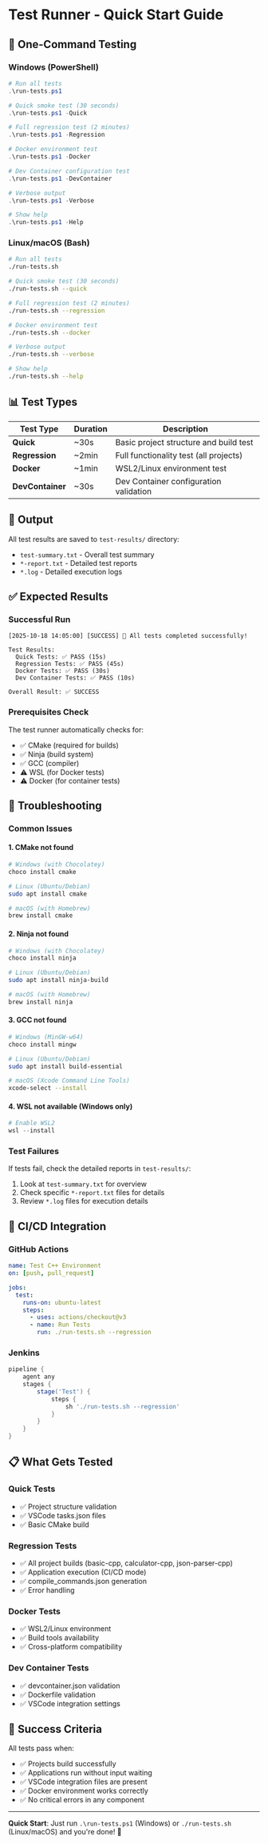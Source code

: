 # Test Runner - Quick Start Guide

## 🚀 One-Command Testing

### Windows (PowerShell)

```powershell
# Run all tests
.\run-tests.ps1

# Quick smoke test (30 seconds)
.\run-tests.ps1 -Quick

# Full regression test (2 minutes)
.\run-tests.ps1 -Regression

# Docker environment test
.\run-tests.ps1 -Docker

# Dev Container configuration test
.\run-tests.ps1 -DevContainer

# Verbose output
.\run-tests.ps1 -Verbose

# Show help
.\run-tests.ps1 -Help
```

### Linux/macOS (Bash)

```bash
# Run all tests
./run-tests.sh

# Quick smoke test (30 seconds)
./run-tests.sh --quick

# Full regression test (2 minutes)
./run-tests.sh --regression

# Docker environment test
./run-tests.sh --docker

# Verbose output
./run-tests.sh --verbose

# Show help
./run-tests.sh --help
```

## 📊 Test Types

| Test Type | Duration | Description |
|-----------|----------|-------------|
| **Quick** | ~30s | Basic project structure and build test |
| **Regression** | ~2min | Full functionality test (all projects) |
| **Docker** | ~1min | WSL2/Linux environment test |
| **DevContainer** | ~30s | Dev Container configuration validation |

## 📁 Output

All test results are saved to `test-results/` directory:

- `test-summary.txt` - Overall test summary
- `*-report.txt` - Detailed test reports
- `*.log` - Detailed execution logs

## ✅ Expected Results

### Successful Run

```
[2025-10-18 14:05:00] [SUCCESS] 🎉 All tests completed successfully!

Test Results:
  Quick Tests: ✅ PASS (15s)
  Regression Tests: ✅ PASS (45s)
  Docker Tests: ✅ PASS (30s)
  Dev Container Tests: ✅ PASS (10s)

Overall Result: ✅ SUCCESS
```

### Prerequisites Check

The test runner automatically checks for:

- ✅ CMake (required for builds)
- ✅ Ninja (build system)
- ✅ GCC (compiler)
- ⚠️ WSL (for Docker tests)
- ⚠️ Docker (for container tests)

## 🔧 Troubleshooting

### Common Issues

#### 1. CMake not found

```bash
# Windows (with Chocolatey)
choco install cmake

# Linux (Ubuntu/Debian)
sudo apt install cmake

# macOS (with Homebrew)
brew install cmake
```

#### 2. Ninja not found

```bash
# Windows (with Chocolatey)
choco install ninja

# Linux (Ubuntu/Debian)
sudo apt install ninja-build

# macOS (with Homebrew)
brew install ninja
```

#### 3. GCC not found

```bash
# Windows (MinGW-w64)
choco install mingw

# Linux (Ubuntu/Debian)
sudo apt install build-essential

# macOS (Xcode Command Line Tools)
xcode-select --install
```

#### 4. WSL not available (Windows only)

```powershell
# Enable WSL2
wsl --install
```

### Test Failures

If tests fail, check the detailed reports in `test-results/`:

1. Look at `test-summary.txt` for overview
2. Check specific `*-report.txt` files for details
3. Review `*.log` files for execution details

## 🎯 CI/CD Integration

### GitHub Actions

```yaml
name: Test C++ Environment
on: [push, pull_request]

jobs:
  test:
    runs-on: ubuntu-latest
    steps:
      - uses: actions/checkout@v3
      - name: Run Tests
        run: ./run-tests.sh --regression
```

### Jenkins

```groovy
pipeline {
    agent any
    stages {
        stage('Test') {
            steps {
                sh './run-tests.sh --regression'
            }
        }
    }
}
```

## 📋 What Gets Tested

### Quick Tests

- ✅ Project structure validation
- ✅ VSCode tasks.json files
- ✅ Basic CMake build

### Regression Tests

- ✅ All project builds (basic-cpp, calculator-cpp, json-parser-cpp)
- ✅ Application execution (CI/CD mode)
- ✅ compile_commands.json generation
- ✅ Error handling

### Docker Tests

- ✅ WSL2/Linux environment
- ✅ Build tools availability
- ✅ Cross-platform compatibility

### Dev Container Tests

- ✅ devcontainer.json validation
- ✅ Dockerfile validation
- ✅ VSCode integration settings

## 🎉 Success Criteria

All tests pass when:

- ✅ Projects build successfully
- ✅ Applications run without input waiting
- ✅ VSCode integration files are present
- ✅ Docker environment works correctly
- ✅ No critical errors in any component

---

**Quick Start**: Just run `.\run-tests.ps1` (Windows) or `./run-tests.sh` (Linux/macOS) and you're done! 🚀
